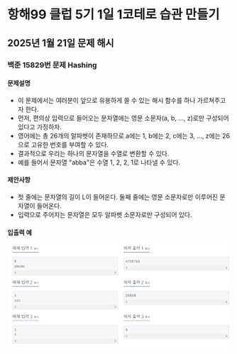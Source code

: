 # 항해99 클럽 5기 1일 1코테로 습관 만들기
## 2025년 1월 21일 문제 해시
### 백준 15829번 문제 Hashing

#### 문제설명
* 이 문제에서는 여러분이 앞으로 유용하게 쓸 수 있는 해시 함수를 하나 가르쳐주고자 한다. 
* 먼저, 편의상 입력으로 들어오는 문자열에는 영문 소문자(a, b, ..., z)로만 구성되어있다고 가정하자. 
* 영어에는 총 26개의 알파벳이 존재하므로 a에는 1, b에는 2, c에는 3, ..., z에는 26으로 고유한 번호를 부여할 수 있다. 
* 결과적으로 우리는 하나의 문자열을 수열로 변환할 수 있다. 
* 예를 들어서 문자열 "abba"은 수열 1, 2, 2, 1로 나타낼 수 있다.


#### 제안사항
* 첫 줄에는 문자열의 길이 L이 들어온다. 둘째 줄에는 영문 소문자로만 이루어진 문자열이 들어온다.
* 입력으로 주어지는 문자열은 모두 알파벳 소문자로만 구성되어 있다.



#### 입출력 예
![img.png](img.png)